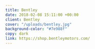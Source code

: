 ```yaml
---
title: Bentley
date: 2018-02-08 15:11:00 +00:00
client: Bentley
cover: "/uploads/bentley.jpg"
background-color: "#7e988f"
copy: dark
link: https://shop.bentleymotors.com/
---
```


